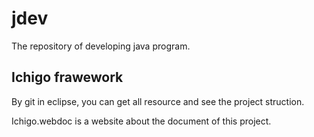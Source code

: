 # jdev
The repository of developing java program.


## Ichigo frawework
By git in eclipse, you can get all resource and see the project struction.

Ichigo.webdoc is a website about the document of this project.
